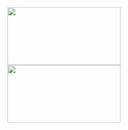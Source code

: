 <img align="left" height="130px" width="256" src="https://github-readme-stats.vercel.app/api?username=OAkimasa&count_private=true&show_icons=true&theme=github_dark#gh-dark-mode-only" />
<img align="top" height="130px" width="256" src="https://github-readme-stats.vercel.app/api/top-langs/?username=OAkimasa&layout=compact&theme=github_dark#gh-dark-mode-only" />
